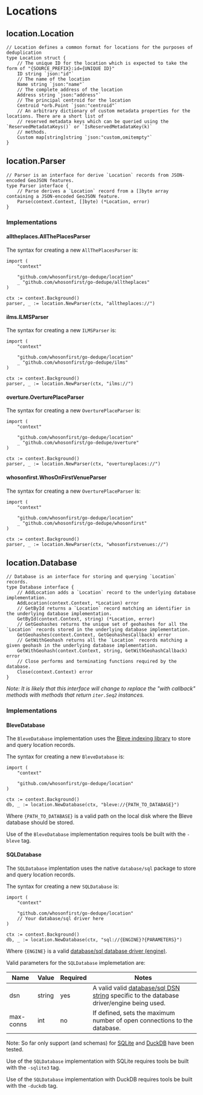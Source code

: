 # Locations

## location.Location

```
// Location defines a common format for locations for the purposes of deduplication
type Location struct {
	// The unique ID for the location which is expected to take the form of "{SOURCE_PREFIX}:id={UNIQUE ID}"
	ID string `json:"id"`
	// The name of the location
	Name string `json:"name"`
	// The complete address of the location
	Address string `json:"address"`
	// The principal centroid for the location
	Centroid *orb.Point `json:"centroid"`
	// An arbitrary dictionary of custom metadata properties for the locations. There are a short list of
	// reserved metadata keys which can be queried using the `ReservedMetadataKeys()` or `IsReservedMetadataKey(k)`
	// methods.	
	Custom map[string]string `json:"custom,omitempty"`
}
```

## location.Parser

```
// Parser is an interface for derive `Location` records from JSON-encoded GeoJSON features.
type Parser interface {
	// Parse derives a `Location` record from a []byte array containing a JSON-encoded GeoJSON feature.
	Parse(context.Context, []byte) (*Location, error)
}
```

### Implementations

#### alltheplaces.AllThePlacesParser

The syntax for creating a new `AllThePlacesParser` is:

```
import (
	"context"
	
	"github.com/whosonfirst/go-dedupe/location"
	_ "github.com/whosonfirst/go-dedupe/alltheplaces"
)

ctx := context.Background()
parser, _ := location.NewParser(ctx, "alltheplaces://")
```

#### ilms.ILMSParser

The syntax for creating a new `ILMSParser` is:

```
import (
	"context"
	
	"github.com/whosonfirst/go-dedupe/location"
	_ "github.com/whosonfirst/go-dedupe/ilms"
)

ctx := context.Background()
parser, _ := location.NewParser(ctx, "ilms://")
```

#### overture.OverturePlaceParser

The syntax for creating a new `OverturePlaceParser` is:

```
import (
	"context"
	
	"github.com/whosonfirst/go-dedupe/location"
	_ "github.com/whosonfirst/go-dedupe/overture"
)

ctx := context.Background()
parser, _ := location.NewParser(ctx, "overtureplaces://")
```

#### whosonfirst.WhosOnFirstVenueParser

The syntax for creating a new `OverturePlaceParser` is:

```
import (
	"context"
	
	"github.com/whosonfirst/go-dedupe/location"
	_ "github.com/whosonfirst/go-dedupe/whosonfirst"
)

ctx := context.Background()
parser, _ := location.NewParser(ctx, "whosonfirstvenues://")
```

## location.Database

```
// Database is an interface for storing and querying `Location` records.
type Database interface {
	// AddLocation adds a `Location` record to the underlying database implementation.
	AddLocation(context.Context, *Location) error
	// GetById returns a `Location` record matching an identifier in the underlying database implementation.
	GetById(context.Context, string) (*Location, error)
	// GetGeohashes returns the unique set of geohashes for all the `Location` records stored in the underlying database implementation.
	GetGeohashes(context.Context, GetGeohashesCallback) error
	// GetWithGeohash returns all the `Location` records matching a given geohash in the underlying database implementation.
	GetWithGeohash(context.Context, string, GetWithGeohashCallback) error
	// Close performs and terminating functions required by the database.	
	Close(context.Context) error
}
```

_Note: It is likely that this interface will change to replace the "with callback" methods with methods that return `iter.Seq2` instances._

### Implementations

#### BleveDatabase

The `BleveDatabase` implementation uses the [Bleve indexing library](https://github.com/blevesearch/bleve) to store and query location records.

The syntax for creating a new `BleveDatabase` is:

```
import (
	"context"
	
	"github.com/whosonfirst/go-dedupe/location"
)

ctx := context.Background()
db, _ := location.NewDatabase(ctx, "bleve://{PATH_TO_DATABASE}")
```

Where `{PATH_TO_DATABASE}` is a valid path on the local disk where the Bleve database should be stored.

Use of the `BleveDatabase` implementation requires tools be built with the `-bleve` tag.

#### SQLDatabase

The `SQLDatabase` implentation uses the native `database/sql` package to store and query location records.

The syntax for creating a new `SQLDatabase` is:

```
import (
	"context"
	
	"github.com/whosonfirst/go-dedupe/location"
	// Your database/sql driver here
)

ctx := context.Background()
db, _ := location.NewDatabase(ctx, "sql://{ENGINE}?{PARAMETERS}")
```

Where `{ENGINE}` is a valid [database/sql database driver (engine)](https://pkg.go.dev/database/sql).

Valid parameters for the `SQLDatabase` implemetation are:

| Name | Value | Required | Notes |
| --- | --- | --- | --- |
| dsn| string | yes | A valid valid [database/sql DSN string](https://pkg.go.dev/database/sql) specific to the database driver/engine being used. |
| max-conns | int | no | If defined, sets the maximum number of open connections to the database. |

Note: So far only support (and schemas) for [SQLite](https://github.com/mattn/go-sqlite3) and [DuckDB](https://github.com/marcboeker/go-duckdb) have been tested.

Use of the `SQLDatabase` implementation with SQLite requires tools be built with the `-sqlite3` tag.

Use of the `SQLDatabase` implementation with DuckDB requires tools be built with the `-duckdb` tag.